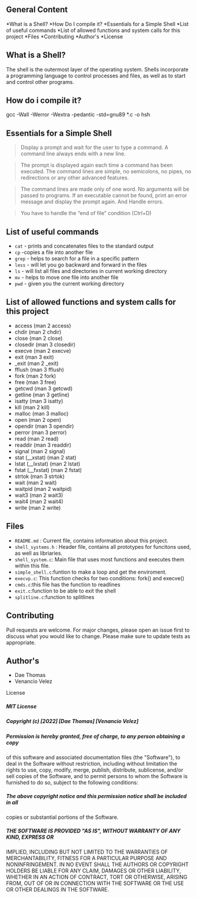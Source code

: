 ## General Content

*What is a Shell?
*How Do I compile it?
*Essentials for a Simple Shell
*List of useful commands
*List of allowed functions and system calls for this project
*Files
*Contributing
*Author's
*License

## What is a Shell?

 The shell is the outermost layer of the operating system. Shells incorporate a programming language to control processes and files, as well as to start and control other programs.

## How do i compile it?

gcc -Wall -Werror -Wextra -pedantic -std=gnu89 *.c -o hsh

## Essentials for a Simple Shell

>Display a prompt and wait for the user to type a command. A command line always ends with a new line.

>The prompt is displayed again each time a command has been executed.
The command lines are simple, no semicolons, no pipes, no redirections or any other advanced features.

>The command lines are made only of one word. No arguments will be passed to programs.
If an executable cannot be found, print an error message and display the prompt again.
And Handle errors.

>You have to handle the “end of file” condition (Ctrl+D)

## List of useful commands

* `cat` - prints and concatenates files to the standard output
* `cp` -copies a file into another file
* `grep` - helps to search for a file in a specific pattern
* `less` - will let you go backward and forward in the files
* `ls` - will list all files and directories in current working directory
* `mv` - helps to move one file into another file
* `pwd` - given you the current working directory

## List of allowed functions and system calls for this project
 - access (man 2 access)
 - chdir (man 2 chdir)
 - close (man 2 close)
 - closedir (man 3 closedir)
 - execve (man 2 execve)
 - exit (man 3 exit)
 - _exit (man 2 _exit)
 - fflush (man 3 fflush)
 - fork (man 2 fork)
 - free (man 3 free)
 - getcwd (man 3 getcwd)
 - getline (man 3 getline)
 - isatty (man 3 isatty)
 - kill (man 2 kill)
 - malloc (man 3 malloc)
 - open (man 2 open)
 - opendir (man 3 opendir)
 - perror (man 3 perror)
 - read (man 2 read)
 - readdir (man 3 readdir)
 - signal (man 2 signal)
 - stat (__xstat) (man 2 stat)
 - lstat (__lxstat) (man 2 lstat)
 - fstat (__fxstat) (man 2 fstat)
 - strtok (man 3 strtok)
 - wait (man 2 wait)
 - waitpid (man 2 waitpid)
 - wait3 (man 2 wait3)
 - wait4 (man 2 wait4)
 - write (man 2 write)

## Files

* `README.md` : Current file, contains information about this project.
* `shell_systems.h` : Header file, contains all prototypes for funcitons used, as well as libriaries.
* `shell_system.c`: Main file that uses most functions and executes them within this file.
* `simple_shell.c`:funtion to make a loop and get the enviroment.
* `execvp.c`: This function checks for two conditions: fork() and execve()
* `cmds.c`:this file has the function to readlines
* `exit.c`:function to be able to exit the shell
* `splitline.c`:function to splitlines

## Contributing

Pull requests are welcome. For major changes, please open an issue first
to discuss what you would like to change.
Please make sure to update tests as appropriate.

## Author's

- Dae Thomas
- Venancio Velez

License

##### MIT License
##### Copyright (c) [2022] [Dae Thomas] [Venancio Velez]
##### Permission is hereby granted, free of charge, to any person obtaining a copy
of this software and associated documentation files (the "Software"), to deal
in the Software without restriction, including without limitation the rights
to use, copy, modify, merge, publish, distribute, sublicense, and/or sell
copies of the Software, and to permit persons to whom the Software is
furnished to do so, subject to the following conditions:
##### The above copyright notice and this permission notice shall be included in all
copies or substantial portions of the Software.

##### THE SOFTWARE IS PROVIDED "AS IS", WITHOUT WARRANTY OF ANY KIND, EXPRESS OR
IMPLIED, INCLUDING BUT NOT LIMITED TO THE WARRANTIES OF MERCHANTABILITY,
FITNESS FOR A PARTICULAR PURPOSE AND NONINFRINGEMENT. IN NO EVENT SHALL THE
AUTHORS OR COPYRIGHT HOLDERS BE LIABLE FOR ANY CLAIM, DAMAGES OR OTHER
LIABILITY, WHETHER IN AN ACTION OF CONTRACT, TORT OR OTHERWISE, ARISING FROM,
OUT OF OR IN CONNECTION WITH THE SOFTWARE OR THE USE OR OTHER DEALINGS IN THE
SOFTWARE.

